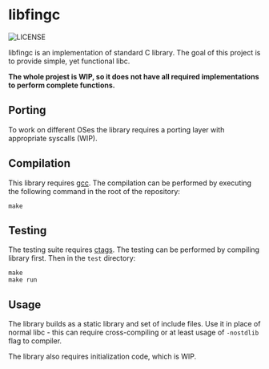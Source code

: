 # libfingc

![LICENSE](https://img.shields.io/github/license/dominik-chat/libfingc?style=flat-square)

libfingc is an implementation of standard C library.
The goal of this project is to provide simple, yet functional libc.

**The whole projest is WIP, so it does not have all required implementations to perform complete functions.**

## Porting

To work on different OSes the library requires a porting layer with appropriate syscalls (WIP).

## Compilation

This library requires [gcc](https://gcc.gnu.org/).
The compilation can be performed by executing the following command in the root of the repository:
```
make
```

## Testing

The testing suite requires [ctags](https://github.com/universal-ctags/ctags).
The testing can be performed by compiling library first. Then in the `test` directory:
```
make
make run
```

## Usage

The library builds as a static library and set of include files.
Use it in place of normal libc - this can require cross-compiling or at least usage of `-nostdlib` flag to compiler.

The library also requires initialization code, which is WIP.
